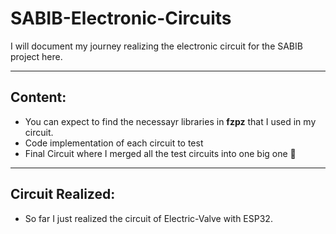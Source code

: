 # SABIB-Electronic-Circuits

I will document my journey realizing the electronic circuit for the SABIB project here.

---

## Content:

- You can expect to find the necessayr libraries in **fzpz** that I used in my circuit.
- Code implementation of each circuit to test
- Final Circuit where I merged all the test circuits into one big one 🐬

---

## Circuit Realized:

- So far I just realized the circuit of Electric-Valve with ESP32.
